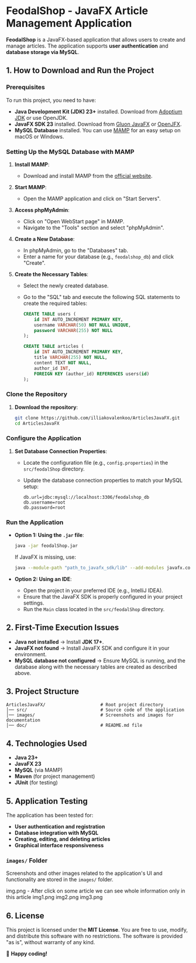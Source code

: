 # FeodalShop - JavaFX Article Management Application

**FeodalShop** is a JavaFX-based application that allows users to create and manage articles. The application supports **user authentication** and **database storage via MySQL**.

## 1. How to Download and Run the Project

### **Prerequisites**

To run this project, you need to have:

- **Java Development Kit (JDK) 23+** installed. Download from [Adoptium JDK](https://adoptium.net/) or use OpenJDK.
- **JavaFX SDK 23** installed. Download from [Gluon JavaFX](https://gluonhq.com/products/javafx/) or [OpenJFX](https://openjfx.io/).
- **MySQL Database** installed. You can use [MAMP](https://www.mamp.info/en/) for an easy setup on macOS or Windows.

### **Setting Up the MySQL Database with MAMP**

1. **Install MAMP**:

   - Download and install MAMP from the [official website](https://www.mamp.info/en/).

2. **Start MAMP**:

   - Open the MAMP application and click on "Start Servers".

3. **Access phpMyAdmin**:

   - Click on "Open WebStart page" in MAMP.
   - Navigate to the "Tools" section and select "phpMyAdmin".

4. **Create a New Database**:

   - In phpMyAdmin, go to the "Databases" tab.
   - Enter a name for your database (e.g., `feodalshop_db`) and click "Create".

5. **Create the Necessary Tables**:

   - Select the newly created database.
   - Go to the "SQL" tab and execute the following SQL statements to create the required tables:

     ```sql
     CREATE TABLE users (
         id INT AUTO_INCREMENT PRIMARY KEY,
         username VARCHAR(50) NOT NULL UNIQUE,
         password VARCHAR(255) NOT NULL
     );

     CREATE TABLE articles (
         id INT AUTO_INCREMENT PRIMARY KEY,
         title VARCHAR(255) NOT NULL,
         content TEXT NOT NULL,
         author_id INT,
         FOREIGN KEY (author_id) REFERENCES users(id)
     );
     ```

### **Clone the Repository**

1. **Download the repository**:

   ```sh
   git clone https://github.com/illiakovalenkoo/ArticlesJavaFX.git
   cd ArticlesJavaFX
   ```

### **Configure the Application**

1. **Set Database Connection Properties**:

   - Locate the configuration file (e.g., `config.properties`) in the `src/feodalShop` directory.
   - Update the database connection properties to match your MySQL setup:

     ```
     db.url=jdbc:mysql://localhost:3306/feodalshop_db
     db.username=root
     db.password=root
     ```

### **Run the Application**

- **Option 1: Using the `.jar` file**:

  ```sh
  java -jar feodalShop.jar
  ```

  If JavaFX is missing, use:

  ```sh
  java --module-path "path_to_javafx_sdk/lib" --add-modules javafx.controls,javafx.fxml -jar "path_to_project/feodalShop.jar"
  ```

- **Option 2: Using an IDE**:

  - Open the project in your preferred IDE (e.g., IntelliJ IDEA).
  - Ensure that the JavaFX SDK is properly configured in your project settings.
  - Run the `Main` class located in the `src/feodalShop` directory.

## 2. First-Time Execution Issues

- **Java not installed** → Install **JDK 17+**.
- **JavaFX not found** → Install JavaFX SDK and configure it in your environment.
- **MySQL database not configured** → Ensure MySQL is running, and the database along with the necessary tables are created as described above.

## 3. Project Structure

```
ArticlesJavaFX/                     # Root project directory
│── src/                            # Source code of the application
│── images/                         # Screenshots and images for documentation
│── doc/                            # README.md file
```

## 4. Technologies Used

- **Java 23+**
- **JavaFX 23**
- **MySQL** (via MAMP)
- **Maven** (for project management)
- **JUnit** (for testing)

## 5. Application Testing

The application has been tested for:

- **User authentication and registration**
- **Database integration with MySQL**
- **Creating, editing, and deleting articles**
- **Graphical interface responsiveness**

### `images/` Folder

Screenshots and other images related to the application's UI and functionality are stored in the `images/` folder.

img.png - After click on some article we can see whole information only in this article
img1.png
img2.png
img3.png

## 6. License

This project is licensed under the **MIT License**. You are free to use, modify, and distribute this software with no restrictions. The software is provided "as is", without warranty of any kind.

🚀 **Happy coding!**
